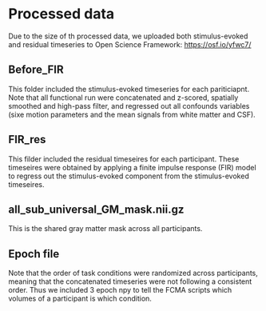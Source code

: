 # Processed data
Due to the size of th processed data, we uploaded both stimulus-evoked and residual timeseries to Open Science Framework: https://osf.io/yfwc7/
## Before_FIR 
This folder included the stimulus-evoked timeseries for each pariticiapnt. Note that all functional run were concatenated and z-scored, spatially smoothed and high-pass filter, and regressed out all confounds variables (sixe motion parameters and the mean signals from white matter and CSF).
## FIR_res
This filder included the residual timeseires for each participant. These timeseires were obtained by applying a finite impulse response (FIR) model to regress out the stimulus-evoked component from the stimulus-evoked timeseires. 
## all_sub_universal_GM_mask.nii.gz
This is the shared gray matter mask across all participants. 
## Epoch file 
Note that the order of task conditions were randomized across participants, meaning that the concatenated timeseries were not following a consistent order. Thus we included 3 epoch npy to tell the FCMA scripts which volumes of a participant is which condition.
